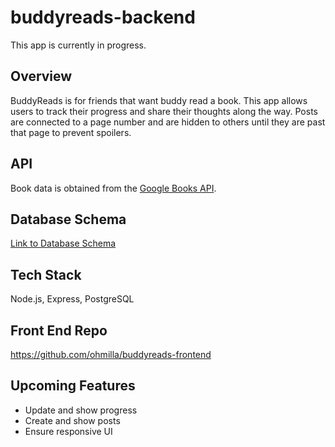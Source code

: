 # buddyreads-backend

This app is currently in progress.

## Overview
BuddyReads is for friends that want buddy read a book. 
This app allows users to track their progress and share their thoughts along the way. 
Posts are connected to a page number and are hidden to others until they are past that page to prevent spoilers. 

<!-- ## Accessing the App
[buddyreads.surge.sh](buddyreads.surge.sh)<br/><br/>
 Here are some test user emails (all passwords are 'password'):
* taylor@email.com
* meghan@email.com
* harry@email.com -->

## API
Book data is obtained from the [Google Books API](https://developers.google.com/books/docs/overview). 

## Database Schema
[Link to Database Schema](https://docs.google.com/document/d/1JqPRsHvKuJ91vt7trL-vy4u-rRYuRFveIsFFFs5njlM/edit?usp=sharing)

## Tech Stack
Node.js, Express, PostgreSQL

## Front End Repo
https://github.com/ohmilla/buddyreads-frontend

## Upcoming Features
* Update and show progress
* Create and show posts
* Ensure responsive UI